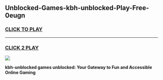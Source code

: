 
## Unblocked-Games-kbh-unblocked-Play-Free-0eugn
<h3>
<a href="https://premium76.site?title=kbh-unblocked&ref=18A1">CLICK TO PLAY</a></h3>
<hr>

<h3>
<a href="https://premium76.site?title=kbh-unblocked&ref=18A1">CLICK 2 PLAY</a>
  
</h3>

<a href="https://premium76.site?title=kbh-unblocked&ref=18A1"><img src="https://clearcache.store/games.png"></a>


**kbh-unblocked games unblocked: Your Gateway to Fun and Accessible Online Gaming**
